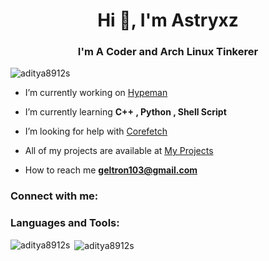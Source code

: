<h1 align="center">Hi 👋, I'm Astryxz</h1>
<h3 align="center">I'm A Coder and Arch Linux Tinkerer</h3>

<p align="left"> <img src="https://komarev.com/ghpvc/?username=aditya8912s&label=Profile%20views&color=0e75b6&style=flat" alt="aditya8912s" /> </p>

- I’m currently working on [Hypeman](github.com/Aditya8912S/Hypeman)

- I’m currently learning **C++ , Python , Shell Script**

- I’m looking for help with [Corefetch](github.com/Aditya8912S/Corefetch)

- All of my projects are available at [My Projects](https://github.com/Aditya8912S?tab=repositories)

- How to reach me **geltron103@gmail.com**

<h3 align="left">Connect with me:</h3>
<p align="left">
</p>

<h3 align="left">Languages and Tools:</h3>


<p><img align="left" src="https://github-readme-stats.vercel.app/api/top-langs?username=aditya8912s&show_icons=true&locale=en&layout=compact" alt="aditya8912s" /></p>

<p>&nbsp;<img align="center" src="https://github-readme-stats.vercel.app/api?username=aditya8912s&show_icons=true&locale=en" alt="aditya8912s" /></p>

